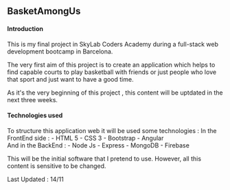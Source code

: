 ## BasketAmongUs 

#### Introduction

This is my final project in SkyLab Coders Academy during a full-stack web development bootcamp in Barcelona.

The very first aim of this project is to create an application which helps to find capable courts to play basketball with friends or just people who love that sport and just want to have a good time.

As it's the very beginning of this project , this content will be uptdated in the next three weeks.

#### Technologies used

To structure this application web it will be used some technologies : 
    In the FrontEnd side :
        - HTML 5
        - CSS 3
        - Bootstrap
        - Angular        
    And in the BackEnd : 
        - Node Js
        - Express
        - MongoDB
        - Firebase

This will be the initial software that I pretend to use. However, all this content is sensitive to be changed.




Last Updated : 14/11
